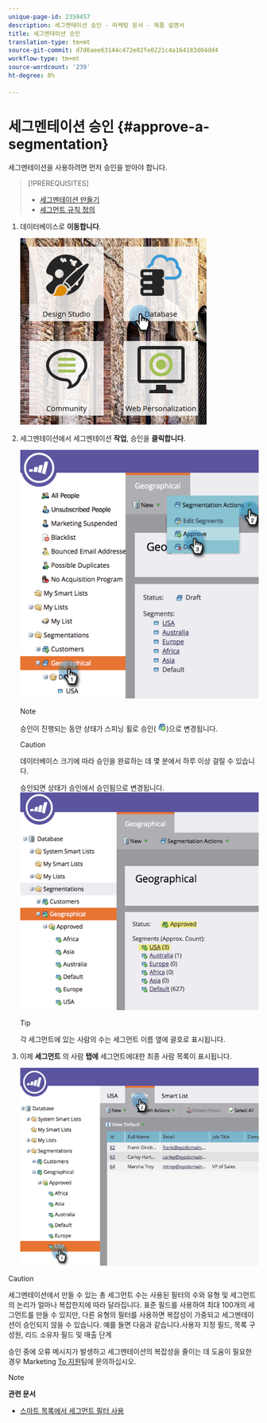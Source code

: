 ```yaml
---
unique-page-id: 2359457
description: 세그멘테이션 승인 - 마케팅 문서 - 제품 설명서
title: 세그멘테이션 승인
translation-type: tm+mt
source-git-commit: d7d6aee63144c472e02fe0221c4a164183d04dd4
workflow-type: tm+mt
source-wordcount: '239'
ht-degree: 0%

---
```



# 세그멘테이션 승인 {#approve-a-segmentation}

세그멘테이션을 사용하려면 먼저 승인을 받아야 합니다.

>[!PREREQUISITES]
>
>* [세그멘테이션 만들기](create-a-segmentation.md)
>* [세그먼트 규칙 정의](define-segment-rules.md)

>



1. 데이터베이스로 **이동합니다**.

   ![](assets/image2017-3-28-14-3a25-3a49.png)

1. 세그멘테이션에서 세그멘테이션 **작업**, 승인을 **클릭합니다**.

   ![](assets/image2017-3-28-14-3a46-3a22.png)

   >[!NOTE]
   >
   >승인이 진행되는 동안 상태가 스피닝 휠로 승인( ![](assets/image2014-9-15-15-3a31-3a43.png))으로 변경됩니다.

   >[!CAUTION]
   >
   >데이터베이스 크기에 따라 승인을 완료하는 데 몇 분에서 하루 이상 걸릴 수 있습니다.

   승인되면 상태가 승인에서 승인됨으로 변경됩니다.
   ![](assets/image2017-3-28-14-3a46-3a44.png)

   >[!TIP]
   >
   >각 세그먼트에 있는 사람의 수는 세그먼트 이름 옆에 괄호로 표시됩니다.

1. 이제 **세그먼트** 의 사람 **탭에** 세그먼트에대한 최종 사람 목록이 표시됩니다.

   ![](assets/image2017-3-28-14-3a47-3a10.png)

>[!CAUTION]
>
>세그멘테이션에서 만들 수 있는 총 세그먼트 수는 사용된 필터의 수와 유형 및 세그먼트의 논리가 얼마나 복잡한지에 따라 달라집니다. 표준 필드를 사용하여 최대 100개의 세그먼트를 만들 수 있지만, 다른 유형의 필터를 사용하면 복잡성이 가중되고 세그멘테이션이 승인되지 않을 수 있습니다. 예를 들면 다음과 같습니다.사용자 지정 필드, 목록 구성원, 리드 소유자 필드 및 매출 단계
>
>승인 중에 오류 메시지가 발생하고 세그멘테이션의 복잡성을 줄이는 데 도움이 필요한 경우 Marketing [To 지원](http://docs.marketo.com/cdn-cgi/l/email-protection#93e0e6e3e3fce1e7d3fef2e1f8f6e7fcbdf0fcfe)팀에 문의하십시오.

>[!NOTE]
>
>**관련 문서**
>
>* [스마트 목록에서 세그먼트 필터 사용](use-segment-filters-in-a-smart-list.md)

>



